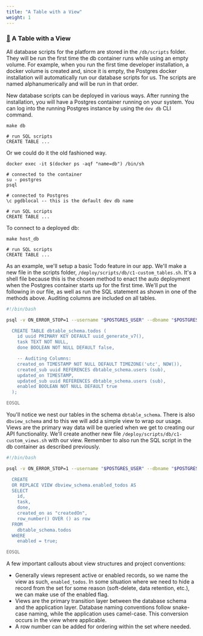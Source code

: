 ```yaml
---
title: "A Table with a View"
weight: 1
---
```


### [&#128279;](#a-table-with-a-view) A Table with a View

All database scripts for the platform are stored in the `/db/scripts` folder. They will be run the first time the db container runs while using an empty volume. For example, when you run the first time developer installation, a docker volume is created and, since it is empty, the Postgres docker installation will automatically run our database scripts for us. The scripts are named alphanumerically and will be run in that order.

New database scripts can be deployed in various ways. After running the installation, you will have a Postgres container running on your system. You can log into the running Postgres instance by using the `dev db` CLI command.

```shell
make db

# run SQL scripts
CREATE TABLE ...
```

Or we could do it the old fashioned way.

```shell
docker exec -it $(docker ps -aqf "name=db") /bin/sh

# connected to the container
su - postgres
psql

# connected to Postgres
\c pgdblocal -- this is the default dev db name

# run SQL scripts
CREATE TABLE ...
```

To connect to a deployed db:

```shell
make host_db

# run SQL scripts
CREATE TABLE ...
```

As an example, we'll setup a basic Todo feature in our app. We'll make a new file in the scripts folder, `/deploy/scripts/db/c1-custom_tables.sh`. It's a shell file because this is the chosen method to enact the auto deployment when the Postgres container starts up for the first time. We'll put the following in our file, as well as run the SQL statement as shown in one of the methods above. Auditing columns are included on all tables.

```bash
#!/bin/bash

psql -v ON_ERROR_STOP=1 --username "$POSTGRES_USER" --dbname "$POSTGRES_DB" <<-'EOSQL'

  CREATE TABLE dbtable_schema.todos (
    id uuid PRIMARY KEY DEFAULT uuid_generate_v7(),
    task TEXT NOT NULL,
    done BOOLEAN NOT NULL DEFAULT false,

    -- Auditing Columns:
    created_on TIMESTAMP NOT NULL DEFAULT TIMEZONE('utc', NOW()),
    created_sub uuid REFERENCES dbtable_schema.users (sub),
    updated_on TIMESTAMP,
    updated_sub uuid REFERENCES dbtable_schema.users (sub),
    enabled BOOLEAN NOT NULL DEFAULT true
  );

EOSQL
```

You'll notice we nest our tables in the schema `dbtable_schema`. There is also `dbview_schema` and to this we will add a simple view to wrap our usage. Views are the primary way data will be queried when we get to creating our API functionality. We'll create another new file `/deploy/scripts/db/c1-custom_views.sh` with our view. Remember to also run the SQL script in the db container as described previously.

```bash
#!/bin/bash

psql -v ON_ERROR_STOP=1 --username "$POSTGRES_USER" --dbname "$POSTGRES_DB" <<-'EOSQL'

  CREATE
  OR REPLACE VIEW dbview_schema.enabled_todos AS
  SELECT
    id,
    task,
    done,
    created_on as "createdOn",
    row_number() OVER () as row
  FROM
    dbtable_schema.todos
  WHERE
    enabled = true;

EOSQL
```

A few important callouts about view structures and project conventions:

- Generally views represent active or enabled records, so we name the view as such, `enabled_todos`. In some situation where we need to hide a record from the set for some reason (soft-delete, data retention, etc.), we can make use of the enabled flag.
- Views are the primary transition layer between the database schema and the application layer. Database naming conventions follow snake-case naming, while the application uses camel-case. This conversion occurs in the view where applicable.
- A row number can be added for ordering within the set where needed.

